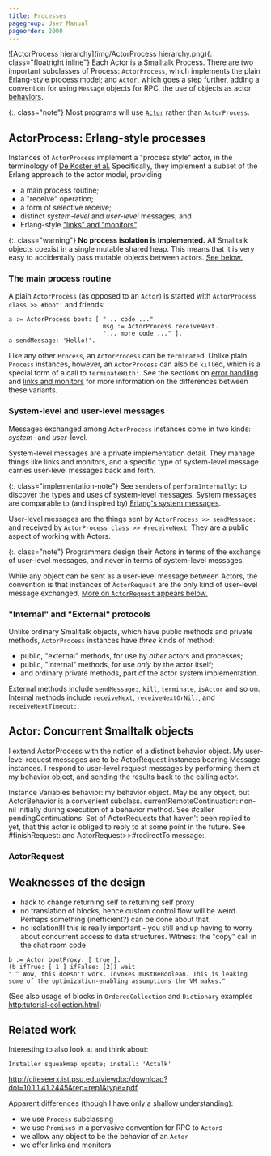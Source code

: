 ```yaml
---
title: Processes
pagegroup: User Manual
pageorder: 2000
---
```


![ActorProcess hierarchy](img/ActorProcess hierarchy.png){: class="floatright inline"}
Each Actor is a Smalltalk Process. There are two important subclasses
of Process: `ActorProcess`, which implements the plain Erlang-style
process model; and `Actor`, which goes a step further, adding a
convention for using `Message` objects for RPC, the use of objects as
actor [behaviors](behaviors.html).

{:. class="note"}
Most programs will use [`Actor`](#actor-concurrent-smalltalk-objects)
rather than `ActorProcess`.

## ActorProcess: Erlang-style processes

Instances of `ActorProcess` implement a "process style" actor, in the
terminology of
[De Koster et al.](http://soft.vub.ac.be/Publications/2016/vub-soft-tr-16-11.pdf)
Specifically, they implement a subset of the Erlang approach to the
actor model, providing

 - a main process routine;
 - a "receive" operation;
 - a form of selective receive;
 - distinct *system-level* and *user-level* messages; and
 - Erlang-style ["links" and "monitors"](links-and-monitors.html).

{:. class="warning"}
**No process isolation is implemented.** All Smalltalk objects coexist
in a single mutable shared heap. This means that it is very easy to
accidentally pass mutable objects between actors.
[See below.](#weaknesses-of-the-design)

### The main process routine

A plain `ActorProcess` (as opposed to an `Actor`) is started with
`ActorProcess class >> #boot:` and friends:

```smalltalk
a := ActorProcess boot: [ "... code ..."
                          msg := ActorProcess receiveNext.
                          "... more code ..." ].
a sendMessage: 'Hello!'.
```

Like any other `Process`, an `ActorProcess` can be `terminate`d.
Unlike plain `Process` instances, however, an `ActorProcess` can also
be `kill`ed, which is a special form of a call to `terminateWith:`.
See the sections on [error handling](error-handling.html) and
[links and monitors](links-and-monitors.html) for more information on
the differences between these variants.

### System-level and user-level messages

Messages exchanged among `ActorProcess` instances come in two kinds:
*system*- and *user*-level.

System-level messages are a private implementation detail. They manage
things like links and monitors, and a specific type of system-level
message carries user-level messages back and forth.

{:. class="implementation-note"}
See senders of `performInternally:` to discover the types and uses of
system-level messages. System messages are comparable to (and inspired
by)
[Erlang's system messages](http://erlang.org/doc/design_principles/spec_proc.html#id80464).

User-level messages are the things sent by `ActorProcess >>
sendMessage:` and received by `ActorProcess class >> #receiveNext`.
They are a public aspect of working with Actors.

{:. class="note"}
Programmers design their Actors in terms of the exchange of user-level
messages, and never in terms of system-level messages.

While any object can be sent as a user-level message between Actors,
the convention is that instances of `ActorRequest` are the only kind
of user-level message exchanged.
[More on `ActorRequest` appears below.](#actorrequest)

### "Internal" and "External" protocols

Unlike ordinary Smalltalk objects, which have public methods and
private methods, `ActorProcess` instances have *three* kinds of
method:

 - public, "external" methods, for use by *other* actors and processes;
 - public, "internal" methods, for use *only* by the actor itself;
 - and ordinary private methods, part of the actor system implementation.

External methods include `sendMessage:`, `kill`, `terminate`,
`isActor` and so on. Internal methods include `receiveNext`,
`receiveNextOrNil:`, and `receiveNextTimeout:`.

## Actor: Concurrent Smalltalk objects

I extend ActorProcess with the notion of a distinct behavior object. My user-level request messages are to be ActorRequest instances bearing Message instances. I respond to user-level request messages by performing them at my behavior object, and sending the results back to the calling actor.

Instance Variables
	behavior:		my behavior object. May be any object, but ActorBehavior is a convenient subclass.
	currentRemoteContinuation:		non-nil initially during execution of a behavior method. See #caller
	pendingContinuations:		Set of ActorRequests that haven't been replied to yet, that this actor is obliged to reply to at some point in the future. See #finishRequest: and ActorRequest>>#redirectTo:message:.

### ActorRequest

## Weaknesses of the design

 - hack to change returning self to returning self proxy
 - no translation of blocks, hence custom control flow will be weird.
   Perhaps something (inefficient?) can be done about that
 - no isolation!!! this is really important - you still end up having
   to worry about concurrent access to data structures. Witness: the
   "copy" call in the chat room code

```smalltalk
b := Actor bootProxy: [ true ].
(b ifTrue: [ 1 ] ifFalse: [2]) wait
" ^ Wow, this doesn't work. Invokes mustBeBoolean. This is leaking some of the optimization-enabling assumptions the VM makes."
```

(See also usage of blocks in `OrderedCollection` and `Dictionary` examples <http:tutorial-collection.html>)

## Related work

Interesting to also look at and think about:

    Installer squeakmap update; install: 'Actalk'

<http://citeseerx.ist.psu.edu/viewdoc/download?doi=10.1.1.41.2445&rep=rep1&type=pdf>

Apparent differences (though I have only a shallow understanding):

 - we use `Process` subclassing
 - we use `Promise`s in a pervasive convention for RPC to `Actor`s
 - we allow any object to be the behavior of an `Actor`
 - we offer links and monitors
